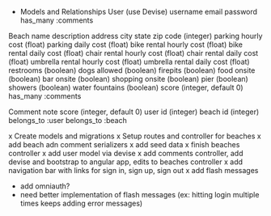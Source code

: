 * Models and Relationships
User (use Devise)
  username
  email
  password
  has_many :comments

Beach
  name
  description
  address
  city
  state
  zip code (integer)
  parking hourly cost (float)
  parking daily cost (float)
  bike rental hourly cost (float)
  bike rental daily cost (float)
  chair rental hourly cost (float)
  chair rental daily cost (float)
  umbrella rental hourly cost (float)
  umbrella rental daily cost (float)
  restrooms (boolean)
  dogs allowed (boolean)
  firepits (boolean)
  food onsite (boolean)
  bar onsite (boolean)
  shopping onsite (boolean)
  pier (boolean)
  showers (boolean)
  water fountains (boolean)
  score (integer, default 0)
  has_many :comments

Comment
  note
  score (integer, default 0)
  user id (integer)
  beach id (integer)
  belongs_to :user
  belongs_to :beach

x Create models and migrations
x Setup routes and controller for beaches
x add beach adn comment serializers
x add seed data
x finish beaches controller
x add user model via devise
x add comments controller, add devise and bootstrap to angular app, edits to beaches controller
x add navigation bar with links for sign in, sign up, sign out
x add flash messages

* add omniauth?
* need better implementation of flash messages (ex: hitting login multiple times keeps adding error messages)



